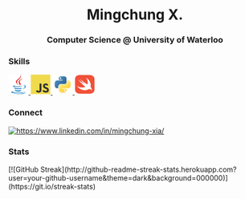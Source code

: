 <h1 align="center">Mingchung X.</h1>
<h3 align="center">Computer Science @ University of Waterloo</h3>

<h3 align="left">Skills</h3>
<p align="left"> <a href="https://www.java.com" target="_blank" rel="noreferrer"> <img src="https://raw.githubusercontent.com/devicons/devicon/master/icons/java/java-original.svg" alt="java" width="40" height="40"/> </a> <a href="https://developer.mozilla.org/en-US/docs/Web/JavaScript" target="_blank" rel="noreferrer"> <img src="https://raw.githubusercontent.com/devicons/devicon/master/icons/javascript/javascript-original.svg" alt="javascript" width="40" height="40"/> </a> <a href="https://www.python.org" target="_blank" rel="noreferrer"> <img src="https://raw.githubusercontent.com/devicons/devicon/master/icons/python/python-original.svg" alt="python" width="40" height="40"/> </a> <a href="https://developer.apple.com/swift/" target="_blank" rel="noreferrer"> <img src="https://raw.githubusercontent.com/devicons/devicon/master/icons/swift/swift-original.svg" alt="swift" width="40" height="40"/> </a> </p>

<h3 align="left">Connect</h3>
<p align="left">
<a href="https://linkedin.com/in/mingchung-xia" target="blank"><img align="center" src="https://raw.githubusercontent.com/rahuldkjain/github-profile-readme-generator/master/src/images/icons/Social/linked-in-alt.svg" alt="https://www.linkedin.com/in/mingchung-xia/" height="30" width="40" /></a>
</p>

<h3 align="left">Stats</h3>
[![GitHub Streak](http://github-readme-streak-stats.herokuapp.com?user=your-github-username&theme=dark&background=000000)](https://git.io/streak-stats)

